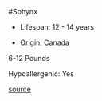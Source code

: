 #Sphynx

- Lifespan: 12 - 14 years

- Origin: Canada

6-12 Pounds

Hypoallergenic: Yes

[source](https://www.catbreedslist.com/all-cat-breeds/sphynx.html)